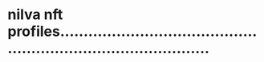 # nilva nft profiles.....................................................................................

